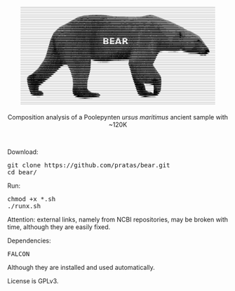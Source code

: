 <p align="center"><img src="imgs/bear.png"
alt="BEAR with FALCON" height="222" border="0" /><br><br>
Composition analysis of a Poolepynten <i>ursus maritimus</i> ancient sample with ~120K</p>
<br>

Download:
<pre>
git clone https://github.com/pratas/bear.git
cd bear/
</pre>
Run:
<pre>
chmod +x *.sh
./runx.sh
</pre>

Attention: external links, namely from NCBI repositories, may be broken with time, although they are easily fixed.

Dependencies:
<pre>
FALCON
</pre>
Although they are installed and used automatically.

License is GPLv3.

